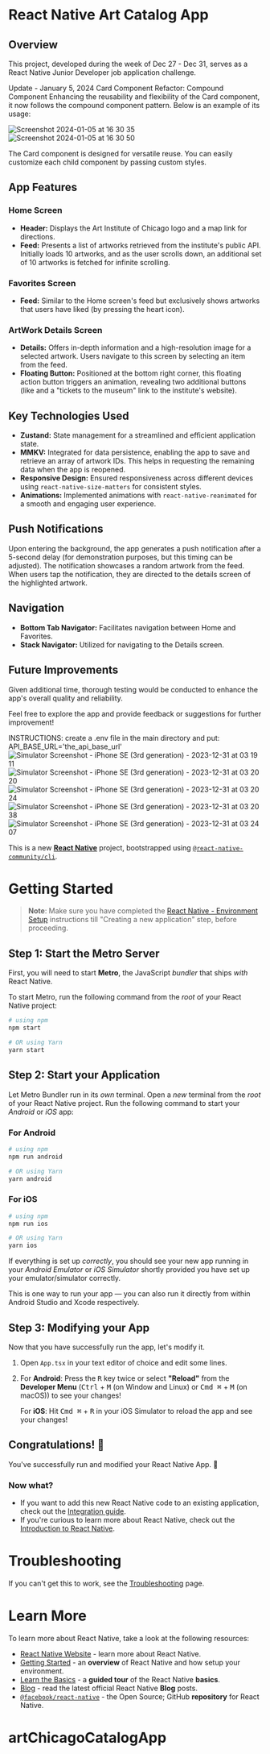 # React Native Art Catalog App

## Overview
This project, developed during the week of Dec 27 - Dec 31, serves as a React Native Junior Developer job application challenge.

Update - January 5, 2024
Card Component Refactor: Compound Component
Enhancing the reusability and flexibility of the Card component, it now follows the compound component pattern. Below is an example of its usage:

<Card artWork={{...}}>
  <Card.Image />
  <Card.Title />
  <Card.Description />
  <Card.IconButton />
</Card>


![Screenshot 2024-01-05 at 16 30 35](https://github.com/urreita9/artChicagoCatalogApp/assets/71611977/c87d7b85-05ef-48a5-8c53-6f81b1adb2ca)
![Screenshot 2024-01-05 at 16 30 50](https://github.com/urreita9/artChicagoCatalogApp/assets/71611977/19ee2af0-bda5-4bd7-9950-1591b388823d)

The Card component is designed for versatile reuse. You can easily customize each child component by passing custom styles.

## App Features

### Home Screen
- **Header:** Displays the Art Institute of Chicago logo and a map link for directions.
- **Feed:** Presents a list of artworks retrieved from the institute's public API. Initially loads 10 artworks, and as the user scrolls down, an additional set of 10 artworks is fetched for infinite scrolling.

### Favorites Screen
- **Feed:** Similar to the Home screen's feed but exclusively shows artworks that users have liked (by pressing the heart icon).

### ArtWork Details Screen
- **Details:** Offers in-depth information and a high-resolution image for a selected artwork. Users navigate to this screen by selecting an item from the feed.
- **Floating Button:** Positioned at the bottom right corner, this floating action button triggers an animation, revealing two additional buttons (like and a "tickets to the museum" link to the institute's website).

## Key Technologies Used
- **Zustand:** State management for a streamlined and efficient application state.
- **MMKV:** Integrated for data persistence, enabling the app to save and retrieve an array of artwork IDs. This helps in requesting the remaining data when the app is reopened.
- **Responsive Design:** Ensured responsiveness across different devices using `react-native-size-matters` for consistent styles.
- **Animations:** Implemented animations with `react-native-reanimated` for a smooth and engaging user experience.

## Push Notifications
Upon entering the background, the app generates a push notification after a 5-second delay (for demonstration purposes, but this timing can be adjusted). The notification showcases a random artwork from the feed. When users tap the notification, they are directed to the details screen of the highlighted artwork.

## Navigation
- **Bottom Tab Navigator:** Facilitates navigation between Home and Favorites.
- **Stack Navigator:** Utilized for navigating to the Details screen.

## Future Improvements
Given additional time, thorough testing would be conducted to enhance the app's overall quality and reliability.

Feel free to explore the app and provide feedback or suggestions for further improvement!





INSTRUCTIONS: create a .env file in the main directory and put:
API_BASE_URL='the_api_base_url'
![Simulator Screenshot - iPhone SE (3rd generation) - 2023-12-31 at 03 19 11](https://github.com/urreita9/artChicagoCatalogApp/assets/71611977/55d691d4-6bad-4330-b0ae-a9e4c73f9d2e)
![Simulator Screenshot - iPhone SE (3rd generation) - 2023-12-31 at 03 20 20](https://github.com/urreita9/artChicagoCatalogApp/assets/71611977/029464f4-7b00-468b-807c-4fade9ec2d79)
![Simulator Screenshot - iPhone SE (3rd generation) - 2023-12-31 at 03 20 24](https://github.com/urreita9/artChicagoCatalogApp/assets/71611977/07d122a3-b898-4c17-85d7-0f25c8ba578e)
![Simulator Screenshot - iPhone SE (3rd generation) - 2023-12-31 at 03 20 38](https://github.com/urreita9/artChicagoCatalogApp/assets/71611977/42035f24-6781-4c02-8afd-c57a6159f2c9)
![Simulator Screenshot - iPhone SE (3rd generation) - 2023-12-31 at 03 24 07](https://github.com/urreita9/artChicagoCatalogApp/assets/71611977/e6e256fb-3a27-4f60-87ea-ebc0ccc6241b)

This is a new [**React Native**](https://reactnative.dev) project, bootstrapped using [`@react-native-community/cli`](https://github.com/react-native-community/cli).
# Getting Started

>**Note**: Make sure you have completed the [React Native - Environment Setup](https://reactnative.dev/docs/environment-setup) instructions till "Creating a new application" step, before proceeding.

## Step 1: Start the Metro Server

First, you will need to start **Metro**, the JavaScript _bundler_ that ships _with_ React Native.

To start Metro, run the following command from the _root_ of your React Native project:

```bash
# using npm
npm start

# OR using Yarn
yarn start
```

## Step 2: Start your Application

Let Metro Bundler run in its _own_ terminal. Open a _new_ terminal from the _root_ of your React Native project. Run the following command to start your _Android_ or _iOS_ app:

### For Android

```bash
# using npm
npm run android

# OR using Yarn
yarn android
```

### For iOS

```bash
# using npm
npm run ios

# OR using Yarn
yarn ios
```

If everything is set up _correctly_, you should see your new app running in your _Android Emulator_ or _iOS Simulator_ shortly provided you have set up your emulator/simulator correctly.

This is one way to run your app — you can also run it directly from within Android Studio and Xcode respectively.

## Step 3: Modifying your App

Now that you have successfully run the app, let's modify it.

1. Open `App.tsx` in your text editor of choice and edit some lines.
2. For **Android**: Press the <kbd>R</kbd> key twice or select **"Reload"** from the **Developer Menu** (<kbd>Ctrl</kbd> + <kbd>M</kbd> (on Window and Linux) or <kbd>Cmd ⌘</kbd> + <kbd>M</kbd> (on macOS)) to see your changes!

   For **iOS**: Hit <kbd>Cmd ⌘</kbd> + <kbd>R</kbd> in your iOS Simulator to reload the app and see your changes!

## Congratulations! :tada:

You've successfully run and modified your React Native App. :partying_face:

### Now what?

- If you want to add this new React Native code to an existing application, check out the [Integration guide](https://reactnative.dev/docs/integration-with-existing-apps).
- If you're curious to learn more about React Native, check out the [Introduction to React Native](https://reactnative.dev/docs/getting-started).

# Troubleshooting

If you can't get this to work, see the [Troubleshooting](https://reactnative.dev/docs/troubleshooting) page.

# Learn More

To learn more about React Native, take a look at the following resources:

- [React Native Website](https://reactnative.dev) - learn more about React Native.
- [Getting Started](https://reactnative.dev/docs/environment-setup) - an **overview** of React Native and how setup your environment.
- [Learn the Basics](https://reactnative.dev/docs/getting-started) - a **guided tour** of the React Native **basics**.
- [Blog](https://reactnative.dev/blog) - read the latest official React Native **Blog** posts.
- [`@facebook/react-native`](https://github.com/facebook/react-native) - the Open Source; GitHub **repository** for React Native.
# artChicagoCatalogApp

